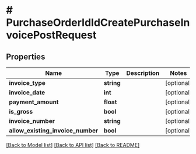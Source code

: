 # # PurchaseOrderIdIdCreatePurchaseInvoicePostRequest

## Properties

Name | Type | Description | Notes
------------ | ------------- | ------------- | -------------
**invoice_type** | **string** |  | [optional]
**invoice_date** | **int** |  | [optional]
**payment_amount** | **float** |  | [optional]
**is_gross** | **bool** |  | [optional]
**invoice_number** | **string** |  | [optional]
**allow_existing_invoice_number** | **bool** |  | [optional]

[[Back to Model list]](../../README.md#models) [[Back to API list]](../../README.md#endpoints) [[Back to README]](../../README.md)

